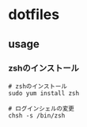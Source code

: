 # dotfiles

## usage

### zshのインストール

```
# zshのインストール
sudo yum install zsh

# ログインシェルの変更
chsh -s /bin/zsh
```
